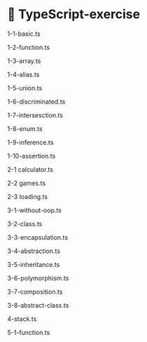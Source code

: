 # 🚩 TypeScript-exercise

1-1-basic.ts

1-2-function.ts

1-3-array.ts

1-4-alias.ts

1-5-union.ts

1-6-discriminated.ts

1-7-intersesction.ts

1-8-enum.ts

1-9-inference.ts

1-10-assertion.ts

2-1 calculator.ts

2-2 games.ts

2-3 loading.ts

3-1-without-oop.ts

3-2-class.ts

3-3-encapsulation.ts

3-4-abstraction.ts

3-5-inheritance.ts

3-6-polymorphism.ts

3-7-composition.ts

3-8-abstract-class.ts

4-stack.ts

5-1-function.ts
